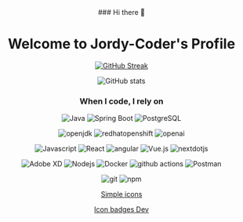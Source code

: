<div align="center">
  ### Hi there 👋

<!--
**darksos34/darksos34** is a ✨ _special_ ✨ repository because its `README.md` (this file) appears on your GitHub profile.

Here are some ideas to get you started:

- 🔭 I’m currently working on ...
- 🌱 I’m currently learning ...
- 👯 I’m looking to collaborate on ...
- 🤔 I’m looking for help with ...
- 💬 Ask me about ...
- 📫 How to reach me: ...
- 😄 Pronouns: ...
- ⚡ Fun fact: ...
-->

# Welcome to Jordy-Coder's Profile                          

[![GitHub Streak](https://streak-stats.demolab.com?user=darksos34&theme=one-dark-pro&date_format=M%20j%5B%2C%20Y%5D)](https://streak-stats.demolab.com/?user=darksos34&theme=one-dark-pro&date_format=M%20j%5B%2C%20Y%5D)

![GitHub stats](https://github-readme-stats.vercel.app/api?username=darksos34&hide_border=true&show_icons=true&bg_color=151515&title_color=fb4362&icon_color=fb4362&text_bold=false&text_color=9e9e9e)

<h3>When I code, I rely on</h3>
<p>
  <img alt="Java" src="https://img.shields.io/badge/Java-ED8B00?style=for-the-badge&logo=openjdk&logoColor=white"/>
  <img alt="Spring Boot" src="https://img.shields.io/badge/-springboot-6DB33F?style=flat-square&logo=springboot&logoColor=white"/>
  <img alt="PostgreSQL" src="https://img.shields.io/badge/-PostgreSQL-4169E1?style=flat-square&logo=PostgreSQL&logoColor=white" />
</p>
  <img alt="openjdk" src="https://img.shields.io/badge/-openjdk-000000?style=flat-square&logo=openjdk&logoColor=white" />
  <img alt="redhatopenshift" src="https://img.shields.io/badge/-redhatopenshift-EE0000?style=flat-square&logo=redhatopenshift&logoColor=white" />
  <img alt="openai" src="https://img.shields.io/badge/-openai-412991?style=flat-square&logo=openai&logoColor=white" />
</p>    
  <img alt="Javascript" src="https://img.shields.io/badge/-javascript-f7df1c?style=flat-square&logo=javascript&logoColor=black" />
  <img alt="React" src="https://img.shields.io/badge/-React-45b8d8?style=flat-square&logo=react&logoColor=white" />
  <img alt="angular" src="https://img.shields.io/badge/-Angular-DD0031?style=flat-square&logo=angular&logoColor=white" />
  <img alt="Vue.js" src="https://img.shields.io/badge/-Vue.js-4FC08D?style=flat-square&logo=Vue.js&logoColor=white" />
<img alt="nextdotjs" src="https://img.shields.io/badge/-nextdotjs-4FC08D?style=flat-square&logo=nextdotjs&logoColor=white" />

</p>
  <img alt="Adobe XD" src="https://img.shields.io/badge/-Adobe%20XD-ff62f6?style=flat-square&logo=Adobe%20XD&logoColor=white" />
  <img alt="Nodejs" src="https://img.shields.io/badge/-Nodejs-43853d?style=flat-square&logo=Node.js&logoColor=white" />
  <img alt="Docker" src="https://img.shields.io/badge/-Docker-46a2f1?style=flat-square&logo=docker&logoColor=white" />
  <img alt="github actions" src="https://img.shields.io/badge/-Github_Actions-2088FF?style=flat-square&logo=github-actions&logoColor=white" />
  <img alt="Postman" src="https://img.shields.io/badge/-postman-FF6C37?style=flat-square&logo=postman&logoColor=white" />
</p>
  <img alt="git" src="https://img.shields.io/badge/-Git-F05032?style=flat-square&logo=git&logoColor=white" />
  <img alt="npm" src="https://img.shields.io/badge/-NPM-CB3837?style=flat-square&logo=npm&logoColor=white" />

</p>
<p>
  
[Simple icons](https://simpleicons.org)
</p>
<p>
  
[Icon badges Dev](https://dev.to/envoy_/150-badges-for-github-pnk)
</p>
</div>
